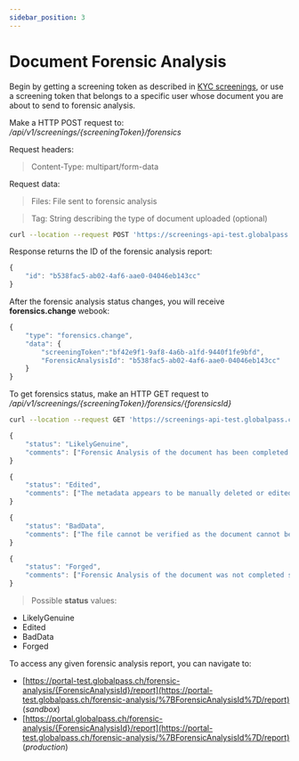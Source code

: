 ```yaml
---
sidebar_position: 3
---
```


# Document Forensic Analysis

Begin by getting a screening token as described in [KYC screenings](./kyc-screenings/initiating-a-kyc-screening.md), or use a screening token that belongs to a specific user whose document you are about to send to forensic analysis.

Make a HTTP POST request to: _/api/v1/screenings/{screeningToken}/forensics_

Request headers:

> Content-Type: multipart/form-data

Request data:

> Files: File sent to forensic analysis

> Tag: String describing the type of document uploaded (optional)

```bash title="Example request"
curl --location --request POST 'https://screenings-api-test.globalpass.ch/api/v1/screenings/ bf42e9f1-9af8-4a6b-a1fd-9440f1fe9bfd/forensics' --header 'Authorization: Bearer {your_access_token}' --form 'Files=@"/C:/Image1.jpg"' --form 'Tag="TransferExplanation"'
```

Response returns the ID of the forensic analysis report:

```js title="Example response"
{
    "id": "b538fac5-ab02-4af6-aae0-04046eb143cc"
}
```

After the forensic analysis status changes, you will receive **forensics.change** webook:

```js
{
    "type": "forensics.change",
    "data": {
        "screeningToken":"bf42e9f1-9af8-4a6b-a1fd-9440f1fe9bfd",
        "ForensicAnalysisId": "b538fac5-ab02-4af6-aae0-04046eb143cc"
    }
}
```

To get forensics status, make an HTTP GET request to _/api/v1/screenings/{screeningToken}/forensics/{forensicsId}_

```bash title="Example request"
curl --location --request GET 'https://screenings-api-test.globalpass.ch/api/v1/screenings/ bf42e9f1-9af8-4a6b-a1fd-9440f1fe9bfd/forensics/b538fac5-ab02-4af6-aae0-04046eb143cc' --header 'Authorization: Bearer {your_access_token}'
```

```js title="Example response #1"
{
    "status": "LikelyGenuine",
    "comments": ["Forensic Analysis of the document has been completed successfully."]
}
```

```js title="Example response #2
{
    "status": "Edited",
    "comments": ["The metadata appears to be manually deleted or edited in some way. Please provide the original document without any alterations."]
}
```

```js title="Example response #3
{
    "status": "BadData",
    "comments": ["The file cannot be verified as the document cannot be reviewed. Please make sure to provide an original, unaltered version of the file and make sure it is not password protected or restricted from viewing."]
}
```

```js title="Example response #4
{
    "status": "Forged",
    "comments": ["Forensic Analysis of the document was not completed successfully as it appears that the document may have been forged."]
}
```

> Possible **status** values:

- LikelyGenuine
- Edited
- BadData
- Forged

To access any given forensic analysis report, you can navigate to:

- [https://portal-test.globalpass.ch/forensic-analysis/{ForensicAnalysisId}/report](https://portal-test.globalpass.ch/forensic-analysis/%7BForensicAnalysisId%7D/report) (_sandbox_)
- [https://portal.globalpass.ch/forensic-analysis/{ForensicAnalysisId}/report](https://portal-test.globalpass.ch/forensic-analysis/%7BForensicAnalysisId%7D/report) (_production_)
